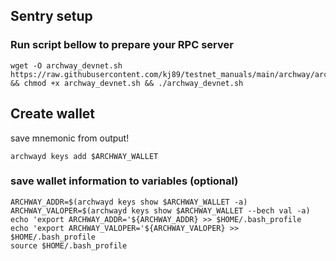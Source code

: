 ## Sentry setup

### Run script bellow to prepare your RPC server
```
wget -O archway_devnet.sh https://raw.githubusercontent.com/kj89/testnet_manuals/main/archway/archway_devnet.sh && chmod +x archway_devnet.sh && ./archway_devnet.sh
```

## Create wallet
save mnemonic from output!
```
archwayd keys add $ARCHWAY_WALLET
```

### save wallet information to variables (optional)
```
ARCHWAY_ADDR=$(archwayd keys show $ARCHWAY_WALLET -a)
ARCHWAY_VALOPER=$(archwayd keys show $ARCHWAY_WALLET --bech val -a)
echo 'export ARCHWAY_ADDR='${ARCHWAY_ADDR} >> $HOME/.bash_profile
echo 'export ARCHWAY_VALOPER='${ARCHWAY_VALOPER} >> $HOME/.bash_profile
source $HOME/.bash_profile
```
